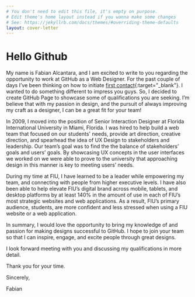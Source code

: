 ```yaml
---
# You don't need to edit this file, it's empty on purpose.
# Edit theme's home layout instead if you wanna make some changes
# See: https://jekyllrb.com/docs/themes/#overriding-theme-defaults
layout: cover-letter
---
```

<h1 class="intro">Hello Github</h1>

 My name is Fabian Alcantara, and I am excited to write to you regarding the opportunity to work at GitHub as a Web Designer. For the past couple of days I’ve been thinking on how to initiate [first contact](https://www.youtube.com/watch?v=M4xm7x052XQ){:target="_blank"}. I wanted to do something different to impress you guys. So, I decided to create GitHub Page to showcase some of qualifications you are seeking. I’m believe that with my passion in design, and the pursuit of always improving my craft as a designer, I can be a great fit for your team!
  
In 2009, I moved into the position of Senior Interaction Designer at Florida International University in Miami, Florida.  I was hired to help build a web team that focused on our students' needs, provide art direction, creative direction, and spearhead the idea of UX Design to stakeholders and leadership.  Our team’s goal was to find the the balance of stakeholders’ goals and users’ goals. By showcasing UX concepts in the user interfaces we worked on we were able to prove to the university that approaching design in this manner is key to meeting users’ needs.

During my time at FIU, I have learned to be a leader while empowering my team, and connecting with people from higher executive levels. I have also been able to help elevate FIU’s digital brand across mobile, tablets, and desktop platforms by at least 140% in the amount of use in each of FIU’s most strategic websites and web applications. As a result, FIU’s primary audience, students, are more confident and less stressed when using a FIU website or a web application.

In summary, I would love the opportunity to bring my knowledge of and passion for making designs successful to GitHub. I hope to join your team so that I can inspire, engage, and excite people through great designs.

I look forward meeting with you and discussing my qualifications in more detail.

Thank you for your time.
  
Sincerely,

Fabian